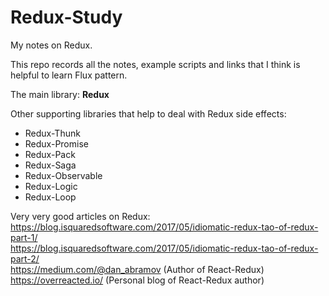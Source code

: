 # Redux-Study
My notes on Redux.

This repo records all the notes, example scripts and links that I think is helpful to learn Flux pattern.

The main library: **Redux** 

Other supporting libraries that help to deal with Redux side effects:
- Redux-Thunk
- Redux-Promise
- Redux-Pack
- Redux-Saga
- Redux-Observable
- Redux-Logic
- Redux-Loop

Very very good articles on Redux:
https://blog.isquaredsoftware.com/2017/05/idiomatic-redux-tao-of-redux-part-1/<br/>
https://blog.isquaredsoftware.com/2017/05/idiomatic-redux-tao-of-redux-part-2/<br/>
https://medium.com/@dan_abramov (Author of React-Redux)<br/>
https://overreacted.io/ (Personal blog of React-Redux author)
